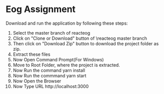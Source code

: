 # Eog Assignment

Download and run the application by following these steps: 

1. Select the master branch of reacteog
2. Click on "Clone or Download" button of \reacteog master branch
3. Then click on "Download Zip" button to download the project folder as zip.
4. Extract these files
5. Now Open Command Prompt(For Windows)
6. Move to Root Folder, where the project is extracted.
7. Now Run the command yarn install
8. Now Run the commmand yarn start
9. Now Open the Browser
10. Now Type URL http://localhost:3000

